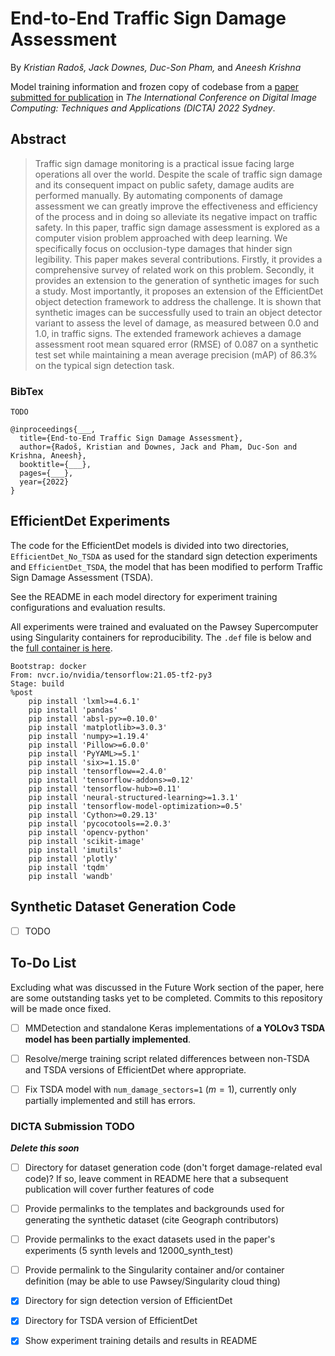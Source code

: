 # End-to-End Traffic Sign Damage Assessment

By *Kristian Radoš, Jack Downes, Duc-Son Pham,* and *Aneesh Krishna*

Model training information and frozen copy of codebase from a [paper submitted for publication]() in *The International Conference on Digital Image Computing: Techniques and Applications (DICTA) 2022 Sydney*.

## Abstract
> Traffic sign damage monitoring is a practical issue facing large operations all over the world. Despite the scale of traffic sign damage and its consequent impact on public safety, damage audits are performed manually. By automating components of damage assessment we can greatly improve the effectiveness and efficiency of the process and in doing so alleviate its negative impact on traffic safety. In this paper, traffic sign damage assessment is explored as a computer vision problem approached with deep learning. We specifically focus on occlusion-type damages that hinder sign legibility. This paper makes several contributions. Firstly, it provides a comprehensive survey of related work on this problem. Secondly, it provides an extension to the generation of synthetic images for such a study. Most importantly, it proposes an extension of the EfficientDet object detection framework to address the challenge. It is shown that synthetic images can be successfully used to train an object detector variant to assess the level of damage, as measured between 0.0 and 1.0, in traffic signs. The extended framework achieves a damage assessment root mean squared error (RMSE) of 0.087 on a synthetic test set while maintaining a mean average precision (mAP) of 86.3% on the typical sign detection task.

### BibTex
```
TODO

@inproceedings{___,
  title={End-to-End Traffic Sign Damage Assessment},
  author={Radoš, Kristian and Downes, Jack and Pham, Duc-Son and Krishna, Aneesh},
  booktitle={___},
  pages={___},
  year={2022}
}
```

## EfficientDet Experiments
The code for the EfficientDet models is divided into two directories, `EfficientDet_No_TSDA` as used for the standard sign detection experiments and `EfficientDet_TSDA`, the model that has been modified to perform Traffic Sign Damage Assessment (TSDA).

See the README in each model directory for experiment training configurations and evaluation results.

All experiments were trained and evaluated on the Pawsey Supercomputer using Singularity containers for reproducibility. The `.def` file is below and the [full container is here]().
```
Bootstrap: docker
From: nvcr.io/nvidia/tensorflow:21.05-tf2-py3
Stage: build
%post
    pip install 'lxml>=4.6.1'
    pip install 'pandas'
    pip install 'absl-py>=0.10.0'
    pip install 'matplotlib>=3.0.3'
    pip install 'numpy>=1.19.4'
    pip install 'Pillow>=6.0.0'
    pip install 'PyYAML>=5.1'
    pip install 'six>=1.15.0'
    pip install 'tensorflow==2.4.0'
    pip install 'tensorflow-addons>=0.12'
    pip install 'tensorflow-hub>=0.11'
    pip install 'neural-structured-learning>=1.3.1'
    pip install 'tensorflow-model-optimization>=0.5'
    pip install 'Cython>=0.29.13'
    pip install 'pycocotools==2.0.3'
    pip install 'opencv-python'
    pip install 'scikit-image'
    pip install 'imutils'
    pip install 'plotly'
    pip install 'tqdm'
    pip install 'wandb'
```

## Synthetic Dataset Generation Code

- [ ] TODO

## To-Do List

Excluding what was discussed in the Future Work section of the paper, here are some outstanding tasks yet to be completed. Commits to this repository will be made once fixed.

- [ ] MMDetection and standalone Keras implementations of **a YOLOv3 TSDA model has been partially implemented**.

- [ ] Resolve/merge training script related differences between non-TSDA and TSDA versions of EfficientDet where appropriate.

- [ ] Fix TSDA model with `num_damage_sectors=1` ($m=1$), currently only partially implemented and still has errors.

### DICTA Submission TODO

***Delete this soon***

- [ ] Directory for dataset generation code (don't forget damage-related eval code)? If so, leave comment in README here that a subsequent publication will cover further features of code

- [ ] Provide permalinks to the templates and backgrounds used for generating the synthetic dataset (cite Geograph contributors)

- [ ] Provide permalinks to the exact datasets used in the paper's experiments (5 synth levels and 12000_synth_test)

- [ ] Provide permalink to the Singularity container and/or container definition (may be able to use Pawsey/Singularity cloud thing)

- [x] Directory for sign detection version of EfficientDet

- [x] Directory for TSDA version of EfficientDet

- [x] Show experiment training details and results in README
